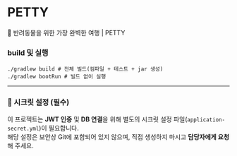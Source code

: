 # PETTY
🐶 반려동물을 위한 가장 완벽한 여행 | PETTY

### build 및 실행
```shell
./gradlew build # 전체 빌드(컴파일 + 테스트 + jar 생성)
./gradlew bootRun # 빌드 없이 실행
```

---

### 🔐 시크릿 설정 (필수)

이 프로젝트는 **JWT 인증** 및 **DB 연결**을 위해 별도의 시크릿 설정 파일(`application-secret.yml`)이 필요합니다.  
해당 설정은 보안상 Git에 포함되어 있지 않으며, 직접 생성하지 마시고 **담당자에게 요청**해 주세요.